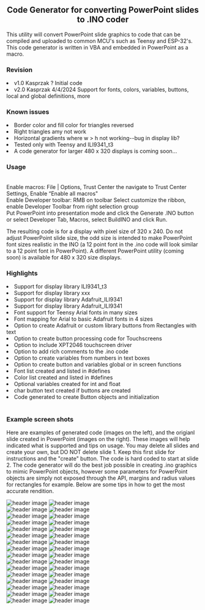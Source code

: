 <b><h2><center>Code Generator for converting PowerPoint slides to .INO coder</center></h1></b>
This utility will convert PowerPoint slide graphics to code that can be compiled and uploaded to common MCU's such as Teensy and ESP-32's. This code generator is written in VBA and embedded in PowerPoint as a macro.

<b><h3>Revision</b></h3>
<li>v1.0 Kasprzak ? Initial code</li>
<li>v2.0 Kasprzak 4/4/2024 Support for fonts, colors, variables, buttons, local and global definitions, more</li>

<b><h3>Known issues</b></h3>
<li>Border color and fill color for triangles reversed</li>
<li>Right triangles amy not work</li>
<li>Horizontal gradients where w > h not working--bug in display lib?</li>
<li>Tested only with Teensy and ILI9341_t3</li>
<li>A code generator for larger 480 x 320 displays is coming soon...</li>

<b><h3>Usage</b></h3>
<br>Enable macros: File | Options, Trust Center the navigate to Trust Center Settings, Enable “Enable all macros"
<br>Enable Developer toolbar: RMB on toolbar Select customize the ribbon, enable Developer Toolbar from right selection group
<br>Put PowerPoint into presentation mode and click the Generate .INO button or select Developer Tab, Macros, select BuildINO and click Run. 

The resulting code is for a display with pixel size of 320 x 240. Do not adjust PowerPoint slide size, the odd size is intended to make PowerPoint font sizes realistic in the INO (a 12 point font in the .ino code will look similar to a 12 point font in PowerPoint). A different PowerPoint utility (coming soon) is available for 480 x 320 size displays.

<b><h3>Highlights</b></h3>
<li>Support for display library ILI9341_t3</li>
<li>Support for display library xxx</li>
<li>Support for display library Adafruit_ILI9341</li>
<li>Support for display library Adafruit_ILI9341</li>
<li>Font support for Teensy Arial fonts in many sizes</li>
<li>Font mapping for Arial to basic Adafruit fonts in 4 sizes</li>
<li>Option to create Adafruit or custom library buttons from Rectangles with text</li>
<li>Option to create button processing code for Touchscreens</li>
<li>Option to include XPT2046 touchscreen driver
<li>Option to add rich comments to the .ino code</li>
<li>Option to create variables from numbers in text boxes
<li>Option to create button and variables global or in screen functions
<li>Font list created and listed in #defines</li>
<li>Color list created and listed in #defines</li>
<li>Optional variables created for int and float</li>
<li>char button text created if buttons are created</li>
<li>Code generated to create Button objects and initialization</li>
<br>

<b><h3>Example screen shots</b></h3>
Here are examples of generated code (images on the left), and the origianl slide created in PowerPoint (images on the right). These images will help indicated what is supported and tips on usage. You may delete all slides and create your own, but DO NOT delete slide 1. Keep this first slide for instructions and the "create" button. The code is hard coded to start at slide 2. The code generator will do the best job possible in creating .ino graphics to mimic PowerPoint objects, however some parameters for PowerPoint objects are simply not exposed through the API, margins and radius values for rectangles for example. Below are some tips in how to get the most accurate rendition.

![header image](https://raw.github.com/KrisKasprzak/PowerPoint_to_INO_320x240/master/Images/Screen_1.jpg)
![header image](https://raw.github.com/KrisKasprzak/PowerPoint_to_INO_320x240/master/Images/Screen_1p.JPG)
<br>
![header image](https://raw.github.com/KrisKasprzak/PowerPoint_to_INO_320x240/master/Images/Screen_2.jpg)
![header image](https://raw.github.com/KrisKasprzak/PowerPoint_to_INO_320x240/master/Images/Screen_2p.JPG)
<br>
![header image](https://raw.github.com/KrisKasprzak/PowerPoint_to_INO_320x240/master/Images/Screen_3.jpg)
![header image](https://raw.github.com/KrisKasprzak/PowerPoint_to_INO_320x240/master/Images/Screen_3p.JPG)
<br>
![header image](https://raw.github.com/KrisKasprzak/PowerPoint_to_INO_320x240/master/Images/Screen_4.jpg)
![header image](https://raw.github.com/KrisKasprzak/PowerPoint_to_INO_320x240/master/Images/Screen_4p.JPG)
<br>
![header image](https://raw.github.com/KrisKasprzak/PowerPoint_to_INO_320x240/master/Images/Screen_5.jpg)
![header image](https://raw.github.com/KrisKasprzak/PowerPoint_to_INO_320x240/master/Images/Screen_5p.JPG)
<br>
![header image](https://raw.github.com/KrisKasprzak/PowerPoint_to_INO_320x240/master/Images/Screen_6.jpg)
![header image](https://raw.github.com/KrisKasprzak/PowerPoint_to_INO_320x240/master/Images/Screen_6p.JPG)
<br>
![header image](https://raw.github.com/KrisKasprzak/PowerPoint_to_INO_320x240/master/Images/Screen_7.jpg)
![header image](https://raw.github.com/KrisKasprzak/PowerPoint_to_INO_320x240/master/Images/Screen_7p.JPG)
<br>
![header image](https://raw.github.com/KrisKasprzak/PowerPoint_to_INO_320x240/master/Images/Screen_8.jpg)
![header image](https://raw.github.com/KrisKasprzak/PowerPoint_to_INO_320x240/master/Images/Screen_8p.JPG)
<br>
![header image](https://raw.github.com/KrisKasprzak/PowerPoint_to_INO_320x240/master/Images/Screen_9.jpg)
![header image](https://raw.github.com/KrisKasprzak/PowerPoint_to_INO_320x240/master/Images/Screen_9p.JPG)
<br>
![header image](https://raw.github.com/KrisKasprzak/PowerPoint_to_INO_320x240/master/Images/Screen_10.jpg)
![header image](https://raw.github.com/KrisKasprzak/PowerPoint_to_INO_320x240/master/Images/Screen_10p.JPG)
<br>
![header image](https://raw.github.com/KrisKasprzak/PowerPoint_to_INO_320x240/master/Images/Screen_11.jpg)
![header image](https://raw.github.com/KrisKasprzak/PowerPoint_to_INO_320x240/master/Images/Screen_11p.JPG)
<br>
![header image](https://raw.github.com/KrisKasprzak/PowerPoint_to_INO_320x240/master/Images/Screen_12.jpg)
![header image](https://raw.github.com/KrisKasprzak/PowerPoint_to_INO_320x240/master/Images/Screen_12p.JPG)
<br>
![header image](https://raw.github.com/KrisKasprzak/PowerPoint_to_INO_320x240/master/Images/Screen_13.jpg)
![header image](https://raw.github.com/KrisKasprzak/PowerPoint_to_INO_320x240/master/Images/Screen_13p.JPG)
<br>
![header image](https://raw.github.com/KrisKasprzak/PowerPoint_to_INO_320x240/master/Images/Screen_14.jpg)
![header image](https://raw.github.com/KrisKasprzak/PowerPoint_to_INO_320x240/master/Images/Screen_14p.JPG)
<br>
![header image](https://raw.github.com/KrisKasprzak/PowerPoint_to_INO_320x240/master/Images/Screen_15.jpg)
![header image](https://raw.github.com/KrisKasprzak/PowerPoint_to_INO_320x240/master/Images/Screen_15p.JPG)
<br>
![header image](https://raw.github.com/KrisKasprzak/PowerPoint_to_INO_320x240/master/Images/Screen_16.jpg)
![header image](https://raw.github.com/KrisKasprzak/PowerPoint_to_INO_320x240/master/Images/Screen_16p.JPG)
<br>
<br>
